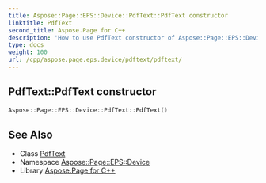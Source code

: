 ```yaml
---
title: Aspose::Page::EPS::Device::PdfText::PdfText constructor
linktitle: PdfText
second_title: Aspose.Page for C++
description: 'How to use PdfText constructor of Aspose::Page::EPS::Device::PdfText class in C++.'
type: docs
weight: 100
url: /cpp/aspose.page.eps.device/pdftext/pdftext/
---
```

## PdfText::PdfText constructor




```cpp
Aspose::Page::EPS::Device::PdfText::PdfText()
```

## See Also

* Class [PdfText](../)
* Namespace [Aspose::Page::EPS::Device](../../)
* Library [Aspose.Page for C++](../../../)
